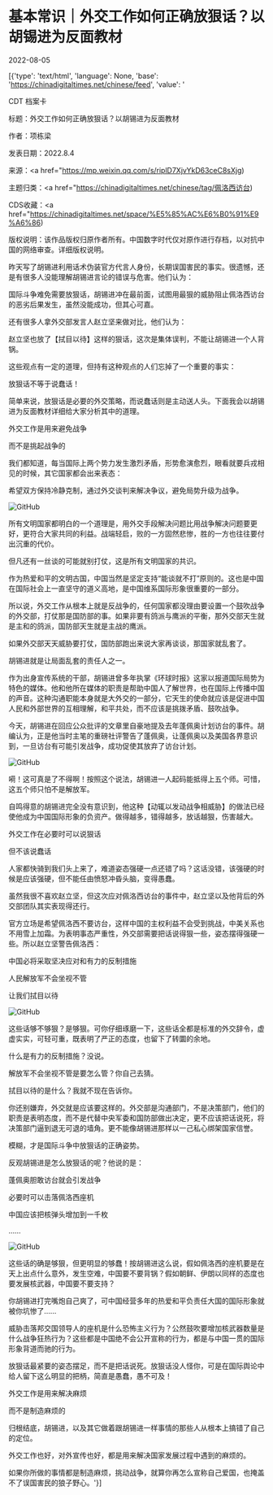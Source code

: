 # 基本常识｜外交工作如何正确放狠话？以胡锡进为反面教材

2022-08-05

[{'type': 'text/html', 'language': None, 'base': 'https://chinadigitaltimes.net/chinese/feed', 'value': '

CDT 档案卡

标题：外交工作如何正确放狠话？以胡锡进为反面教材

作者：项栋梁

发表日期：2022.8.4

来源：<a href="https://mp.weixin.qq.com/s/riplD7XjvYkD63ceC8sXjg)

主题归类：<a href="https://chinadigitaltimes.net/chinese/tag/佩洛西访台)

CDS收藏：<a href="https://chinadigitaltimes.net/space/%E5%85%AC%E6%B0%91%E9%A6%86)

版权说明：该作品版权归原作者所有。中国数字时代仅对原作进行存档，以对抗中国的网络审查。详细版权说明。





昨天写了胡锡进利用话术伪装官方代言人身份，长期误国害民的事实。很遗憾，还是有很多人没能理解胡锡进言论的错误与危害。他们认为：



国际斗争难免需要放狠话，胡锡进冲在最前面，试图用最狠的威胁阻止佩洛西访台的恶劣后果发生，虽然没能成功，但其心可嘉。



还有很多人拿外交部发言人赵立坚来做对比，他们认为：



赵立坚也放了【拭目以待】这样的狠话，这次是集体误判，不能让胡锡进一个人背锅。



这些观点有一定的道理，但持有这种观点的人们忘掉了一个重要的事实：

放狠话不等于说蠢话！

简单来说，放狠话是必要的外交策略，而说蠢话则是主动送人头。下面我会以胡锡进为反面教材详细给大家分析其中的道理。

外交工作是用来避免战争

而不是挑起战争的

我们都知道，每当国际上两个势力发生激烈矛盾，形势愈演愈烈，眼看就要兵戎相见的时候，其它国家都会出来表态：



希望双方保持冷静克制，通过外交谈判来解决争议，避免局势升级为战争。



![GitHub](https://chinadigitaltimes.net/chinese/files/2022/08/post-685313-62ecc68aba9f5.png)

所有文明国家都明白的一个道理是，用外交手段解决问题比用战争解决问题要更好，更符合大家共同的利益。战端轻启，败的一方固然悲惨，胜的一方也往往要付出沉重的代价。

但凡还有一丝谈的可能就别打仗，这是所有文明国家的共识。

作为热爱和平的文明古国，中国当然是坚定支持“能谈就不打”原则的。这也是中国在国际社会上一直坚守的道义高地，是中国维系国际形象很重要的一部分。

所以说，外交工作从根本上就是反战争的，任何国家都没理由要设置一个鼓吹战争的外交部，打仗那是国防部的事。如果非要有鸽派与鹰派的平衡，那外交部天生就是主和的鸽派，国防部天生就是主战的鹰派。

如果外交部天天威胁要打仗，国防部跑出来说大家再谈谈，那国家就乱套了。

胡锡进就是让局面乱套的责任人之一。

作为出身宣传系统的干部，胡锡进曾多年执掌《环球时报》这家以报道国际局势为特色的媒体。他和他所在媒体的职责是帮助中国人了解世界，也在国际上传播中国的声音。这种沟通职能本身就是大外交的一部分，它天生的使命就应该是促进中国人民和外部世界的互相理解，和平共处，而不应该是挑拨矛盾、鼓吹战争。

今天，胡锡进在回应公众批评的文章里自豪地提及去年蓬佩奥计划访台的事件。胡编认为，正是他当时主笔的重磅社评警告了蓬佩奥，让蓬佩奥以及美国各界意识到，一旦访台有可能引发战争，成功促使其放弃了访台计划。

![GitHub](https://chinadigitaltimes.net/chinese/files/2022/08/post-685313-62ecc68d0847c.)

嗬！这可真是了不得啊！按照这个说法，胡锡进一人起码能抵得上五个师。可惜，这五个师只怕不是解放军。

自鸣得意的胡锡进完全没有意识到，他这种【动辄以发动战争相威胁】的做法已经使他成为中国国际形象的负资产。做得越多，错得越多，放话越狠，伤害越大。

外交工作在必要时可以说狠话

但不该说蠢话

人家都快骑到我们头上来了，难道姿态强硬一点还错了吗？这话没错，该强硬的时候是应该强硬，但不能任由愤怒冲昏头脑，变得愚蠢。

虽然我很不喜欢赵立坚，但这次应对佩洛西访台的事件中，赵立坚以及他背后的外交部团队其实表现得还行。

官方立场是希望佩洛西不要访台，这样中国的主权利益不会受到挑战，中美关系也不用雪上加霜。为表明事态严重性，外交部需要把话说得狠一些，姿态摆得强硬一些。所以赵立坚警告佩洛西：



中国必将采取坚决应对和有力的反制措施

人民解放军不会坐视不管

让我们拭目以待



![GitHub](https://chinadigitaltimes.net/chinese/files/2022/08/post-685313-62ecc68eee635.)

这些话够不够狠？是够狠。可你仔细琢磨一下，这些话全都是标准的外交辞令，虚虚实实，可轻可重，既表明了严正的态度，也留下了转圜的余地。

什么是有力的反制措施？没说。

解放军不会坐视不管是要怎么管？你自己去猜。

拭目以待的是什么？我就不现在告诉你。

你还别嫌弃，外交就是应该要这样的。外交部是沟通部门，不是决策部门，他们的职责是表明态度，而不是代替中央军委和国防部做出决定，更不应该把话说死，将决策部门逼到退无可退的墙角。更不能像胡锡进那样以一己私心绑架国家信誉。

模糊，才是国际斗争中放狠话的正确姿势。

反观胡锡进是怎么放狠话的呢？他说的是：



蓬佩奥胆敢访台就会引发战争

必要时可以击落佩洛西座机

中国应该把核弹头增加到一千枚

……



![GitHub](https://chinadigitaltimes.net/chinese/files/2022/08/post-685313-62ecc691908c8.)

这些话的确是够狠，但更明显的够蠢！按胡锡进这么说，假如佩洛西的座机要是在天上出点什么意外，发生空难，中国要不要背锅？假如朝鲜、伊朗以同样的态度也要发展核武器，中国要不要支持？

你胡锡进打完嘴炮自己爽了，可中国经营多年的热爱和平负责任大国的国际形象就被你坑惨了……

威胁击落邦交国领导人的座机是什么恐怖主义行为？公然鼓吹要增加核武器数量是什么战争狂热行为？这些都是中国绝不会公开宣称的行为，都是与中国一贯的国际形象背道而驰的行为。

放狠话最紧要的姿态摆足，而不是把话说死。放狠话没人怪你，可是在国际舆论中给人留下这么明显的把柄，简直是愚蠢，愚不可及！

外交工作是用来解决麻烦

而不是制造麻烦的

归根结底，胡锡进，以及其它做着跟胡锡进一样事情的那些人从根本上搞错了自己的定位。

外交工作也好，对外宣传也好，都是用来解决国家发展过程中遇到的麻烦的。

如果你所做的事情都是制造麻烦，挑动战争，就算你再怎么宣称自己爱国，也掩盖不了误国害民的狼子野心。'}]